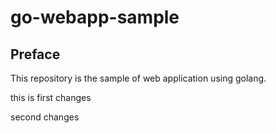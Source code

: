# go-webapp-sample



## Preface
This repository is the sample of web application using golang.

this is first changes

second changes
